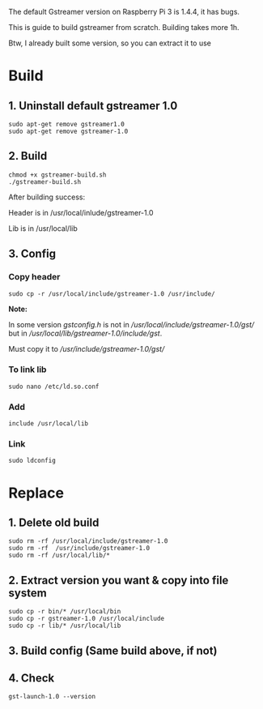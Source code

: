 The default Gstreamer version on Raspberry Pi 3 is 1.4.4, it has bugs. 

This is guide to build gstreamer from scratch. Building takes more 1h.

Btw, I already built some version, so you can extract it to use

# Build

## 1. Uninstall default gstreamer 1.0

```Shell
sudo apt-get remove gstreamer1.0
sudo apt-get remove gstreamer-1.0
```

## 2. Build

```Shell
chmod +x gstreamer-build.sh
./gstreamer-build.sh
```
After building success:

Header is in /usr/local/inlude/gstreamer-1.0 

Lib is in /usr/local/lib

## 3. Config

### Copy header

```Shell
sudo cp -r /usr/local/include/gstreamer-1.0 /usr/include/
```

**Note:**

In some version *gstconfig.h* is not in */usr/local/include/gstreamer-1.0/gst/* but in */usr/local/lib/gstreamer-1.0/include/gst*.

Must copy it to */usr/include/gstreamer-1.0/gst/*

### To link lib

```Shell
sudo nano /etc/ld.so.conf
```

### Add

```Shell
include /usr/local/lib
```

### Link 

```Shell
sudo ldconfig
```

# Replace 

## 1. Delete old build
	
```Shell
sudo rm -rf /usr/local/include/gstreamer-1.0
sudo rm -rf  /usr/include/gstreamer-1.0
sudo rm -rf /usr/local/lib/*
```

## 2. Extract version you want & copy into file system

```Shell	
sudo cp -r bin/* /usr/local/bin
sudo cp -r gstreamer-1.0 /usr/local/include
sudo cp -r lib/* /usr/local/lib
```

## 3. Build config (Same build above, if not)

## 4. Check
	
```Shell
gst-launch-1.0 --version
```

